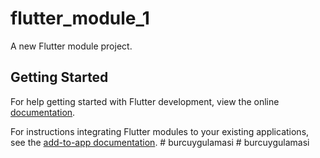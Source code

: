 # flutter_module_1

A new Flutter module project.

## Getting Started

For help getting started with Flutter development, view the online
[documentation](https://flutter.dev/).

For instructions integrating Flutter modules to your existing applications,
see the [add-to-app documentation](https://flutter.dev/docs/development/add-to-app).
#   b u r c u y g u l a m a s i  
 #   b u r c u y g u l a m a s i  
 